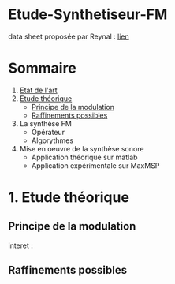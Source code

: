 # Etude-Synthetiseur-FM
data sheet proposée par Reynal : [lien](datasheets/projet_Article_Chowning_Synthese_FM.pdf)

# Sommaire
1.  [Etat de l'art](etat-de-l'art.md) 
2.  [Etude théorique](#1-etude-théorique)
    - [Principe de la modulation](#principe-de-la-modulation)
    - [Raffinements possibles](#raffinements-possibles)
3.  La synthèse FM
    - Opérateur
    - Algorythmes 
4.  Mise en oeuvre de la synthèse sonore
    - Application théorique sur matlab
    - Application expérimentale sur MaxMSP 

# 1. Etude théorique

## Principe de la modulation

interet : 



## Raffinements possibles
